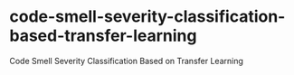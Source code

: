 # code-smell-severity-classification-based-transfer-learning
Code Smell Severity Classification Based on Transfer Learning
